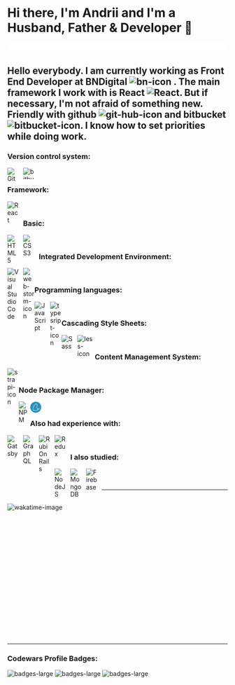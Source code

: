 # Hi there, I'm Andrii and I'm a Husband, Father & Developer 👋 

<img alt='test' src='https://github.com/KulykAndrii/KulykAndrii/blob/main/result.gif?raw=true'/>

Hello everybody. I am currently working as Front End Developer at BNDigital <img alt='bn-icon' width='26' height='26' src='https://user-images.githubusercontent.com/62095793/184435854-c733f6d3-b505-4021-8c9e-fe75afd8b688.png' />
. The main framework I work with is React <img alt="React" width="26px" src="https://cdn.jsdelivr.net/gh/devicons/devicon/icons/react/react-original.svg"/>. But if necessary, I'm not afraid of something new. Friendly with github <img alt='git-hub-icon' width='50' height='26' src='https://1000logos.net/wp-content/uploads/2021/05/GitHub-logo.png'/> and bitbucket <img alt='bitbucket-icon' width='26' height='26' src='https://cdn-icons-png.flaticon.com/512/6125/6125001.png'/>. I know how to set priorities while doing work.
---

### Version control system:

<img align="left" alt="Git" width="26px" src="https://cdn.jsdelivr.net/gh/devicons/devicon/icons/git/git-original.svg" style="padding-right:10px;" />
<img align="left" alt='bitbucket-icon' width='26' height='26' src='https://cdn-icons-png.flaticon.com/512/6125/6125001.png'/>

</br>

### Framework:

<img align="left" alt="React" width="26px" src="https://cdn.jsdelivr.net/gh/devicons/devicon/icons/react/react-original.svg" style="padding-right:10px;" />

</br>

### Basic:

<img align="left" alt="HTML5" width="26px" src="https://cdn.jsdelivr.net/gh/devicons/devicon/icons/html5/html5-original.svg" style="padding-right:10px;" />
<img align="left" alt="CSS3" width="26px" src="https://cdn.jsdelivr.net/gh/devicons/devicon/icons/css3/css3-original.svg" style="padding-right:10px;" />

</br>

### Integrated Development Environment:

<img align="left" alt="Visual Studio Code" width="26px" src="https://cdn.jsdelivr.net/gh/devicons/devicon/icons/vscode/vscode-original.svg" style="padding-right:10px;" />
<img align="left" alt='web-storm-icon' width="26px" src='https://upload.wikimedia.org/wikipedia/commons/thumb/c/c0/WebStorm_Icon.svg/1024px-WebStorm_Icon.svg.png'/>

</br>

### Programming languages:

<img align="left" alt="JavaScript" width="26px" src="https://cdn.jsdelivr.net/gh/devicons/devicon/icons/javascript/javascript-original.svg" style="padding-right:10px;" />
<img align="left" alt='typesript-icon' width="26px" src='https://cdn-icons-png.flaticon.com/512/5968/5968381.png'/>

</br>

### Cascading Style Sheets:

<img align="left" alt="Sass" width="26px" src="https://cdn.jsdelivr.net/gh/devicons/devicon/icons/sass/sass-original.svg" style="padding-right:10px;" />
<img align="left" alt='less-icon' width='40px' src='https://lesscss.org/public/img/less_logo.png'/>

</br>

### Content Management System:

<img align="left" alt='strapi-icon' width="26px" src='https://media-exp1.licdn.com/dms/image/C4D0BAQEt0L6R3cV--w/company-logo_200_200/0/1625643444931?e=2159024400&v=beta&t=ELir8DqKcwFW5Gc0Wes4AsYmwkK6ylLzWTfPySOrP64'/>

</br>

### Node Package Manager:

<img align="left" alt="NPM" width="26px" src="https://www.pngrepo.com/png/354126/512/npm-icon.png" />
<img align="left" alt="Yarn" width="26px" src="https://github.com/devicons/devicon/blob/v2.15.1/icons/yarn/yarn-original.svg" />

</br>

### Also had experience with:


<img align="left" alt="Gatsby" width="26px" src="https://cdn.jsdelivr.net/gh/devicons/devicon/icons/gatsby/gatsby-original.svg" style="padding-right:10px;" />
<img align="left" alt="GraphQL" width="26px" src="https://cdn.jsdelivr.net/gh/devicons/devicon/icons/graphql/graphql-plain.svg" style="padding-right:10px;"  />
<img align="left" alt="RubiOnRails" width="26px" src="https://encrypted-tbn0.gstatic.com/images?q=tbn:ANd9GcSZG0iBR7ZIiQ0WgzUmUufoiG-kG0EngTUTSg&usqp=CAU" style="padding-right:10px;"  />
<img align="left" alt="Redux" width="26px" src="https://uxwing.com/wp-content/themes/uxwing/download/brands-and-social-media/redux-icon.png" style="padding-right:10px;"  />


</br>

### I also studied:

<img align="left" alt="NodeJS" width="26px" src="https://the-guild.dev/blog-assets/nodejs-esm/nodejs_logo.png" style="padding-right:10px;"  />
<img align="left" alt="MongoDB" width="26px" src="https://www.svgrepo.com/show/331488/mongodb.svg" style="padding-right:10px;"  />
<img align="left" alt="Firebase" width="26px" src="https://firebase.google.com/static/images/brand-guidelines/logo-vertical.png" style="padding-right:10px;"  />

</br>
</br>

---

</br>

<img align="left" alt="wakatime-image" width='500px' src="https://wakatime.com/share/@kyluk5/2d85c873-5f1f-49db-9754-6df672a19733.svg" />

</br>
</br>
</br>
</br>
</br>
</br>
</br>
</br>
</br>
</br>
</br>
</br>
</br>
</br>
</br>
</br>
</br>
</br>

---

### Codewars Profile Badges:

<img alt="badges-large" src="https://www.codewars.com/users/KulykAndrii/badges/large" />

<img alt="badges-large" src="https://www.codewars.com/users/KulykAndrii/badges/small" />

<img alt="badges-large" src="https://www.codewars.com/users/KulykAndrii/badges/micro" />
